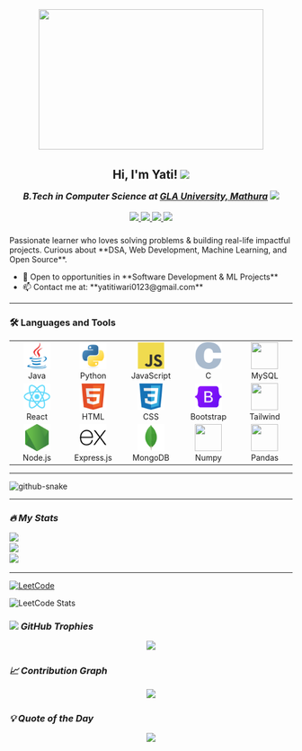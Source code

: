 <div align="center">
 <img height="250" src="https://media.giphy.com/media/26xBukhRckv4x5GmI/giphy.gif" width="400">
</div>

###

<h2 align="center" > Hi, I'm Yati! 
 <img width="50" src="https://media.giphy.com/media/hvRJCLFzcasrR4ia7z/giphy.gif" />
 <br>
 <p style="font-size: 16px;"> 
   <em>B.Tech in Computer Science at <a href="https://www.gla.ac.in/">GLA University, Mathura</a> 
   <img src="https://media.giphy.com/media/QssGEmpkyEOhBCb7e1/giphy.gif" width="30"> 
   </em>
 </p>
</h2>

<div align="center">
  <a href="https://www.linkedin.com/in/yati-tiwari-" target="_blank">
    <img src="https://img.shields.io/static/v1?message=LinkedIn&logo=linkedin&label=&color=0077B5&logoColor=white&labelColor=&style=for-the-badge" height="25" />
  </a>
  <a href="mailto:yatitiwari0123@gmail.com" target="_blank">
    <img src="https://img.shields.io/static/v1?message=Gmail&logo=gmail&label=&color=D14836&logoColor=white&labelColor=&style=for-the-badge" height="25" />
  </a>
  <a href="https://leetcode.com/u/yatitiwari/" target="_blank">
    <img src="https://img.shields.io/badge/LeetCode-Yati-orange?style=for-the-badge&logo=leetcode" height="25" />
  </a>
  <a href="https://codeforces.com/profile/Yati-Tiwari" target="_blank">
    <img src="https://img.shields.io/badge/Codeforces-Yati-blue?style=for-the-badge&logo=codeforces" height="25" />
  </a>
</div>

###

<div>
<p align="left">
   Passionate learner who loves solving problems & building real-life impactful projects.  
   Curious about **DSA, Web Development, Machine Learning, and Open Source**.  
 <ul>
 <li>💼 Open to opportunities in **Software Development & ML Projects**</li>
 <li>📫 Contact me at: **yatitiwari0123@gmail.com**</li>
 </ul>
</p>
</div>

---

<h3 align="left">🛠 Languages and Tools</h3>

<div align="left">
 <table>
  <tr>
    <td align="center" width="96">
      <img src="https://raw.githubusercontent.com/devicons/devicon/master/icons/java/java-original.svg" width="48" height="48" />
      <br>Java
    </td>
    <td align="center" width="96">
      <img src="https://raw.githubusercontent.com/devicons/devicon/master/icons/python/python-original.svg" width="48" height="48" />
      <br>Python
    </td>
    <td align="center" width="96">
      <img src="https://raw.githubusercontent.com/devicons/devicon/master/icons/javascript/javascript-original.svg" width="48" height="48" />
      <br>JavaScript
    </td>
    <td align="center" width="96">
      <img src="https://raw.githubusercontent.com/devicons/devicon/master/icons/c/c-original.svg" width="48" height="48" />
      <br>C
    </td>
   <td align="center" width="96">
      <img src="https://cdn.jsdelivr.net/gh/devicons/devicon/icons/mysql/mysql-original.svg" width="48" height="48" />
      <br>MySQL
    </td>
  </tr>
  <tr>
    <td align="center" width="96">
      <img src="https://raw.githubusercontent.com/devicons/devicon/master/icons/react/react-original.svg" width="48" height="48" />
      <br>React
    </td>
    <td align="center" width="96">
      <img src="https://raw.githubusercontent.com/devicons/devicon/master/icons/html5/html5-original.svg" width="48" height="48" />
      <br>HTML
    </td>
    <td align="center" width="96">
      <img src="https://raw.githubusercontent.com/devicons/devicon/master/icons/css3/css3-original.svg" width="48" height="48" />
      <br>CSS
    </td>
    <td align="center" width="96">
      <img src="https://raw.githubusercontent.com/devicons/devicon/master/icons/bootstrap/bootstrap-original.svg" width="48" height="48" />
      <br>Bootstrap
    </td>
   <td align="center" width="96">
      <img src="https://www.vectorlogo.zone/logos/tailwindcss/tailwindcss-icon.svg" width="48" height="48" />
      <br>Tailwind
    </td>
  </tr>
  <tr>
    <td align="center" width="96">
      <img src="https://raw.githubusercontent.com/devicons/devicon/master/icons/nodejs/nodejs-original.svg" width="48" height="48" />
      <br>Node.js
    </td>
    <td align="center" width="96">
      <img src="https://raw.githubusercontent.com/devicons/devicon/master/icons/express/express-original.svg" width="48" height="48" />
      <br>Express.js
    </td>
    <td align="center" width="96">
      <img src="https://raw.githubusercontent.com/devicons/devicon/master/icons/mongodb/mongodb-original.svg" width="48" height="48" />
      <br>MongoDB
    </td>
   <td align="center" width="96">
      <img src="https://cdn.jsdelivr.net/gh/devicons/devicon/icons/numpy/numpy-original.svg" width="48" height="48" />
      <br>Numpy
    </td>
   <td align="center" width="96">
      <img src="https://cdn.simpleicons.org/pandas/150458" width="48" height="48" />
      <br>Pandas
    </td>
  </tr>
 </table>
</div>

---

<picture>
  <source media="(prefers-color-scheme: dark)" srcset="https://raw.githubusercontent.com/Yati-Tiwari/Yati-Tiwari/output/github-snake-dark.svg" />
  <source media="(prefers-color-scheme: light)" srcset="https://raw.githubusercontent.com/Yati-Tiwari/Yati-Tiwari/output/github-snake.svg" />
  <img alt="github-snake" src="https://raw.githubusercontent.com/Yati-Tiwari/Yati-Tiwari/output/github-snake.svg" />
</picture>

---

<h3 align="left"><em>🔥   My Stats </em></h3>

<div align="left">
  <img src="https://github-readme-stats.vercel.app/api?username=Yati-Tiwari&theme=dark&hide_border=false" />
  <br/>
  <img src="https://nirzak-streak-stats.vercel.app/?user=Yati-Tiwari&theme=dark&hide_border=false" />
  <br/>
  <img src="https://github-readme-stats.vercel.app/api/top-langs/?username=Yati-Tiwari&theme=dark&layout=compact" />
</div>

---

[![LeetCode](https://img.shields.io/badge/LeetCode-Yati-orange?style=for-the-badge&logo=leetcode)](https://leetcode.com/u/yatitiwari/)

![LeetCode Stats](https://leetcard.jacoblin.cool/yatitiwari?theme=dark&font=baloo)

<div align="center">
  <h3 align="left"><img src="https://media.giphy.com/media/ZCN6F3FAkwsyOGU2RS/giphy.gif" width="60"> <em>GitHub Trophies </em></h3>
  <img src="https://github-profile-trophy.vercel.app?username=Yati-Tiwari&theme=dracula&column=-1&row=1" height="150" />
  
  <h3 align="left"><em>📈 Contribution Graph</em></h3>
  <img src="https://github-readme-activity-graph.vercel.app/graph?username=Yati-Tiwari&theme=react-dark&hide_border=true" />
  
  <h3 align="left"><em>💡 Quote of the Day</em></h3>
  <img src="https://quotes-github-readme.vercel.app/api?type=horizontal&theme=radical" />
</div>

